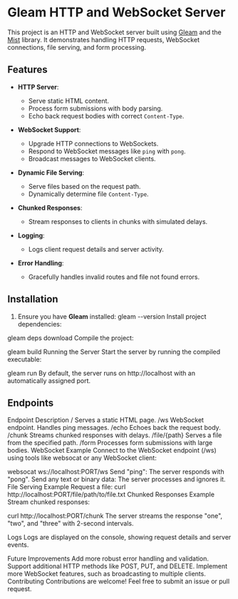 # Gleam HTTP and WebSocket Server

This project is an HTTP and WebSocket server built using [Gleam](https://gleam.run) and the [Mist](https://hex.pm/packages/mist) library. It demonstrates handling HTTP requests, WebSocket connections, file serving, and form processing.

## Features

- **HTTP Server**:

  - Serve static HTML content.
  - Process form submissions with body parsing.
  - Echo back request bodies with correct `Content-Type`.

- **WebSocket Support**:

  - Upgrade HTTP connections to WebSockets.
  - Respond to WebSocket messages like `ping` with `pong`.
  - Broadcast messages to WebSocket clients.

- **Dynamic File Serving**:

  - Serve files based on the request path.
  - Dynamically determine file `Content-Type`.

- **Chunked Responses**:

  - Stream responses to clients in chunks with simulated delays.

- **Logging**:

  - Logs client request details and server activity.

- **Error Handling**:
  - Gracefully handles invalid routes and file not found errors.

## Installation

1. Ensure you have **Gleam** installed:
   gleam --version
   Install project dependencies:

gleam deps download
Compile the project:

gleam build
Running the Server
Start the server by running the compiled executable:

gleam run
By default, the server runs on http://localhost with an automatically assigned port.

## Endpoints

Endpoint Description
/ Serves a static HTML page.
/ws WebSocket endpoint. Handles ping messages.
/echo Echoes back the request body.
/chunk Streams chunked responses with delays.
/file/{path} Serves a file from the specified path.
/form Processes form submissions with large bodies.
WebSocket Example
Connect to the WebSocket endpoint (/ws) using tools like websocat or any WebSocket client:

websocat ws://localhost:PORT/ws
Send "ping": The server responds with "pong".
Send any text or binary data: The server processes and ignores it.
File Serving Example
Request a file:
curl http://localhost:PORT/file/path/to/file.txt
Chunked Responses Example
Stream chunked responses:

curl http://localhost:PORT/chunk
The server streams the response "one", "two", and "three" with 2-second intervals.

Logs
Logs are displayed on the console, showing request details and server events.

Future Improvements
Add more robust error handling and validation.
Support additional HTTP methods like POST, PUT, and DELETE.
Implement more WebSocket features, such as broadcasting to multiple clients.
Contributing
Contributions are welcome! Feel free to submit an issue or pull request.
